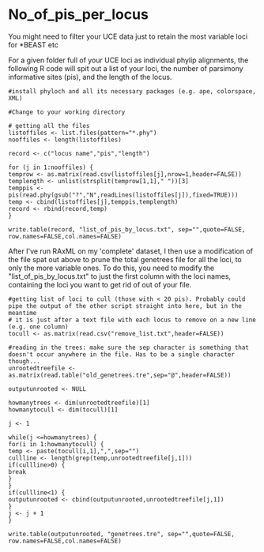 # No_of_pis_per_locus
You might need to filter your UCE data just to retain the most variable loci for *BEAST etc

For a given folder full of your UCE loci as individual phylip alignments, the following R code will spit out a list of your loci, the number of parsimony informative sites (pis), and the length of the locus. 

```
#install phyloch and all its necessary packages (e.g. ape, colorspace, XML)

#Change to your working directory

# getting all the files
listoffiles <- list.files(pattern="*.phy")
nooffiles <- length(listoffiles)

record <- c("locus name","pis","length")

for (j in 1:nooffiles) {
temprow <- as.matrix(read.csv(listoffiles[j],nrow=1,header=FALSE))
templength <- unlist(strsplit(temprow[1,1]," "))[3]
temppis <- pis(read.phy(gsub("?","N",readLines(listoffiles[j]),fixed=TRUE)))
temp <- cbind(listoffiles[j],temppis,templength)
record <- rbind(record,temp)
}

write.table(record, "list_of_pis_by_locus.txt", sep="",quote=FALSE, row.names=FALSE,col.names=FALSE)

```

After I've run RAxML on my 'complete' dataset, I then use a modification of the file spat out above to prune the total genetrees file for all the loci, to only the more variable ones. To do this, you need to modify the "list_of_pis_by_locus.txt" to just the first column with the loci names, containing the loci you want to get rid of out of your file.
```
#getting list of loci to cull (those with < 20 pis). Probably could pipe the output of the other script straight into here, but in the meantime
# it is just after a text file with each locus to remove on a new line (e.g. one column)
tocull <- as.matrix(read.csv("remove_list.txt",header=FALSE))

#reading in the trees: make sure the sep character is something that doesn't occur anywhere in the file. Has to be a single character though...
unrootedtreefile <- as.matrix(read.table("old_genetrees.tre",sep="@",header=FALSE))

outputunrooted <- NULL

howmanytrees <- dim(unrootedtreefile)[1]
howmanytocull <- dim(tocull)[1]

j <- 1

while(j <=howmanytrees) {
for(i in 1:howmanytocull) {
temp <- paste(tocull[i,1],",",sep="")
cullline <- length(grep(temp,unrootedtreefile[j,1]))
if(cullline>0) {
break
}
}
if(cullline<1) {
outputunrooted <- cbind(outputunrooted,unrootedtreefile[j,1])
}
j <- j + 1
}

write.table(outputunrooted, "genetrees.tre", sep="",quote=FALSE, row.names=FALSE,col.names=FALSE)
```
